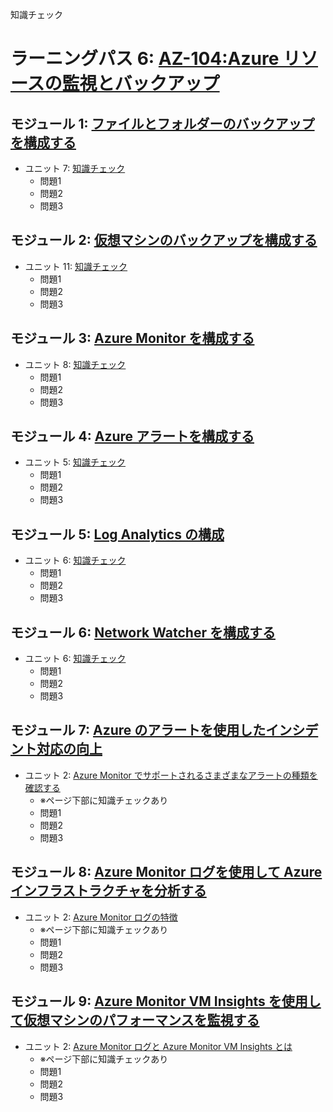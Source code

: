 知識チェック

# ラーニングパス 6: [AZ-104:Azure リソースの監視とバックアップ](https://docs.microsoft.com/ja-jp/learn/paths/az-104-monitor-backup-resources/)
## モジュール 1: [ファイルとフォルダーのバックアップを構成する](https://docs.microsoft.com/ja-jp/learn/modules/configure-file-folder-backups/)
- ユニット 7: [知識チェック](https://docs.microsoft.com/ja-jp/learn/modules/configure-file-folder-backups/7-knowledge-check)
  - 問題1 
  - 問題2 
  - 問題3 
## モジュール 2: [仮想マシンのバックアップを構成する](https://docs.microsoft.com/ja-jp/learn/modules/configure-virtual-machine-backups/)
- ユニット 11: [知識チェック](https://docs.microsoft.com/ja-jp/learn/modules/configure-virtual-machine-backups/11-knowledge-check)
  - 問題1 
  - 問題2 
  - 問題3 
## モジュール 3: [Azure Monitor を構成する](https://docs.microsoft.com/ja-jp/learn/modules/configure-azure-monitor/)
- ユニット 8: [知識チェック](https://docs.microsoft.com/ja-jp/learn/modules/configure-azure-monitor/8-knowledge-check)
  - 問題1 
  - 問題2 
  - 問題3 
## モジュール 4: [Azure アラートを構成する](https://docs.microsoft.com/ja-jp/learn/modules/configure-azure-alerts/)
- ユニット 5: [知識チェック](https://docs.microsoft.com/ja-jp/learn/modules/configure-azure-alerts/5-knowledge-check)
  - 問題1 
  - 問題2 
  - 問題3 
## モジュール 5: [Log Analytics の構成](https://docs.microsoft.com/ja-jp/learn/modules/configure-log-analytics/)
- ユニット 6: [知識チェック](https://docs.microsoft.com/ja-jp/learn/modules/configure-log-analytics/6-knowledge-check)
  - 問題1 
  - 問題2 
  - 問題3 
## モジュール 6: [Network Watcher を構成する](https://docs.microsoft.com/ja-jp/learn/modules/configure-network-watcher/)
- ユニット 6: [知識チェック](https://docs.microsoft.com/ja-jp/learn/modules/configure-network-watcher/6-knowledge-check)
  - 問題1 
  - 問題2 
  - 問題3 
## モジュール 7: [Azure のアラートを使用したインシデント対応の向上](https://docs.microsoft.com/ja-jp/learn/modules/incident-response-with-alerting-on-azure/)
- ユニット 2: [Azure Monitor でサポートされるさまざまなアラートの種類を確認する](https://docs.microsoft.com/ja-jp/learn/modules/incident-response-with-alerting-on-azure/2-explore-azure-monitor-alert-types)
  - ※ページ下部に知識チェックあり
  - 問題1 
  - 問題2 
  - 問題3 
## モジュール 8: [Azure Monitor ログを使用して Azure インフラストラクチャを分析する](https://docs.microsoft.com/ja-jp/learn/modules/analyze-infrastructure-with-azure-monitor-logs/)
- ユニット 2: [Azure Monitor ログの特徴](https://docs.microsoft.com/ja-jp/learn/modules/analyze-infrastructure-with-azure-monitor-logs/2-features-azure-monitor-log)
  - ※ページ下部に知識チェックあり
  - 問題1 
  - 問題2 
  - 問題3 
## モジュール 9: [Azure Monitor VM Insights を使用して仮想マシンのパフォーマンスを監視する](https://docs.microsoft.com/ja-jp/learn/modules/monitor-performance-using-azure-monitor-for-vms/)
- ユニット 2: [Azure Monitor ログと Azure Monitor VM Insights とは](https://docs.microsoft.com/ja-jp/learn/modules/monitor-performance-using-azure-monitor-for-vms/2-what-are-azure-monitor-logs-vms)
  - ※ページ下部に知識チェックあり
  - 問題1 
  - 問題2 
  - 問題3 
